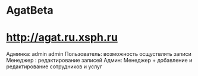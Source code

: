 # AgatBeta
# http://agat.ru.xsph.ru
Админка: admin admin
Пользователь: возможность осщуствлять записи
Менеджер : редактирование записей
Админ: Менеджер + добавление и редактирование сотрудников и услуг
